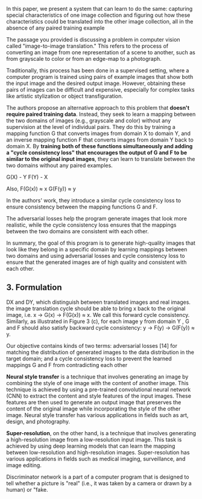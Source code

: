 
In this paper, we present a system that can learn to do the same: capturing special characteristics of one image collection
and figuring out how these characteristics could be translated into the other image collection, all in the absence of any paired
training example

The passage you provided is discussing a problem in computer vision called "image-to-image translation." This refers to the process of converting an image from one representation of a scene to another, such as from grayscale to color or from an edge-map to a photograph.

Traditionally, this process has been done in a supervised setting, where a computer program is trained using pairs of example images that show both the input image and the desired output image. However, obtaining these pairs of images can be difficult and expensive, especially for complex tasks like artistic stylization or object transfiguration.

The authors propose an alternative approach to this problem that **doesn't require paired training data**. Instead, they seek to learn a mapping between the two domains of images (e.g., grayscale and color) without any supervision at the level of individual pairs. They do this by training a mapping function G that converts images from domain X to domain Y, and an inverse mapping function F that converts images from domain Y back to domain X. By **training both of these functions simultaneously and adding a "cycle consistency loss" that encourages the output of G and F to be similar to the original input images**, they can learn to translate between the two domains without any paired examples.


G(X) - Y
F(Y) - X

Also,
F(G(x)) ≈ x 
G(F(y)) ≈ y

In the authors' work, they introduce a similar cycle consistency loss to ensure consistency between the mapping functions G and F.

The adversarial losses help the program generate images that look more realistic, while the cycle consistency loss ensures that the mappings between the two domains are consistent with each other.

In summary, the goal of this program is to generate high-quality images that look like they belong in a specific domain by learning mappings between two domains and using adversarial losses and cycle consistency loss to ensure that the generated images are of high quality and consistent with each other.

## 3. Formulation


DX and DY, which distinguish between translated images and real images.
the image translation cycle should be able to bring x back to the original image, i.e. x → G(x) → F(G(x)) ≈ x. We call this forward cycle consistency. Similarly, as illustrated in Figure 3
(c), for each image y from domain Y , G and F should also satisfy
backward cycle consistency: y → F(y) → G(F(y)) ≈ y.


Our objective contains kinds of two terms: 
adversarial losses [14] for matching the distribution of generated images to the data distribution in the target domain; 
and a cycle consistency loss to prevent the learned mappings G and F from contradicting each other

**Neural style transfer** is a technique that involves generating an image by combining the style of one image with the content of another image. This technique is achieved by using a pre-trained convolutional neural network (CNN) to extract the content and style features of the input images. These features are then used to generate an output image that preserves the content of the original image while incorporating the style of the other image. Neural style transfer has various applications in fields such as art, design, and photography.

**Super-resolution**, on the other hand, is a technique that involves generating a high-resolution image from a low-resolution input image. This task is achieved by using deep learning models that can learn the mapping between low-resolution and high-resolution images. Super-resolution has various applications in fields such as medical imaging, surveillance, and image editing.

Discriminator network is a part of a computer program that is designed to tell whether a picture is "real" (i.e., it was taken by a camera or drawn by a human) or "fake.
